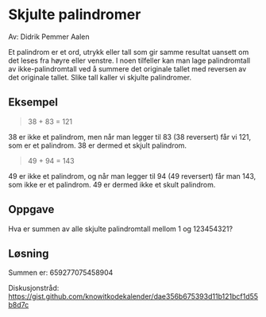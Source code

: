 # Skjulte palindromer

Av: Didrik Pemmer Aalen

Et palindrom er et ord, utrykk eller tall som gir samme resultat uansett om det leses fra høyre eller venstre. I noen tilfeller kan man lage palindromtall av ikke-palindromtall ved å summere det originale tallet med reversen av det originale tallet. Slike tall kaller vi skjulte palindromer.

## Eksempel

> 38 + 83 = 121

38 er ikke et palindrom, men når man legger til 83 (38 reversert) får vi 121, som er et palindrom. 38 er dermed et skjult palindrom.

> 49 + 94 = 143

49 er ikke et palindrom, og når man legger til 94 (49 reversert) får man 143, som ikke er et palindrom. 49 er dermed ikke et skult palindrom.

## Oppgave

Hva er summen av alle skjulte palindromtall mellom 1 og 123454321?

## Løsning

Summen er: 659277075458904

Diskusjonstråd: https://gist.github.com/knowitkodekalender/dae356b675393d11b121bcf1d55b8d7c